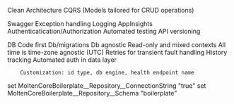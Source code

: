 Clean Architecture
CQRS (Models tailored for CRUD operations)

Swagger
	Exception handling
	Logging
			AppInsights
		Authenticatication/Authorization
	Automated testing
API versioning
	
DB
Code first Db/migrations
Db agnostic
Read-only and mixed contexts
All time is time-zone agnostic (UTC)
Retries for transient fault handling
	History tracking
	Automated auth in data layer


		Customization: id type, db engine, health endpoint name


set MoltenCoreBoilerplate__Repository__ConnectionString "true"
set MoltenCoreBoilerplate__Repository__Schema "boilerplate"